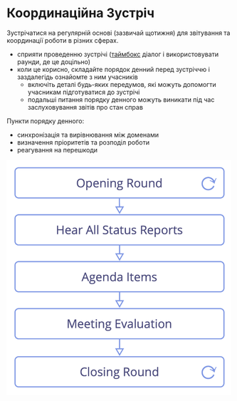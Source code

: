 # Координаційна Зустріч

<summary>
Зустрічатися на регулярній основі (зазвичай щотижня) для звітування та координації роботи в різних сферах.
</summary>

-   сприяти проведенню зустрічі ([таймбокс](glossary:timebox) діалог і використовувати раунди, де це доцільно)
-   коли це корисно, складайте порядок денний перед зустріччю і заздалегідь ознайомте з ним учасників
    -   включіть деталі будь-яких передумов, які можуть допомогти учасникам підготуватися до зустрічі
    -   подальші питання порядку денного можуть виникати під час заслуховування звітів про стан справ

Пункти порядку денного:

- синхронізація та вирівнювання між доменами
- визначення пріоритетів та розподіл роботи
- реагування на перешкоди

![Фази координаційної зустрічі](img/meetings/coordination-meeting.png)
